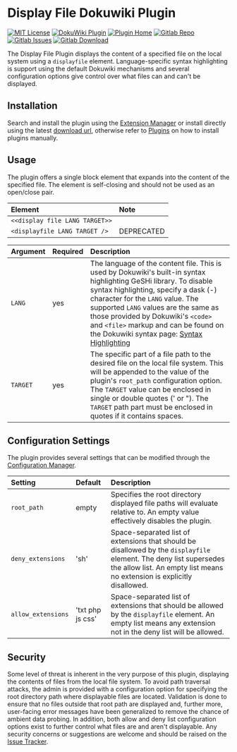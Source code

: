 # Display File Dokuwiki Plugin

[![MIT License](https://svgshare.com/i/TRb.svg)](https://opensource.org/licenses/MIT)
[![DokuWiki Plugin](https://svgshare.com/i/TSa.svg)](https://www.dokuwiki.org/dokuwiki)
[![Plugin Home](https://svgshare.com/i/TRw.svg)](https://www.dokuwiki.org/plugin:displayfile)
[![Gitlab Repo](https://svgshare.com/i/TRR.svg)](https://gitlab.com/JayJeckel/displayfile)
[![Gitlab Issues](https://svgshare.com/i/TSw.svg)](https://gitlab.com/JayJeckel/displayfile/issues)
[![Gitlab Download](https://svgshare.com/i/TT5.svg)](https://gitlab.com/JayJeckel/displayfile/-/archive/master/displayfile-master.zip)

The Display File Plugin displays the content of a specified file on the local system using a `displayfile` element. Language-specific syntax highlighting is support using the default Dokuwiki mechanisms and several configuration options give control over what files can and can't be displayed.

## Installation

Search and install the plugin using the [Extension Manager](https://www.dokuwiki.org/plugin:extension) or install directly using the latest [download url](https://gitlab.com/JayJeckel/displayfile/-/archive/master/displayfile-master.zip), otherwise refer to [Plugins](https://www.dokuwiki.org/plugins) on how to install plugins manually.

## Usage

The plugin offers a single block element that expands into the content of the specified file. The element is self-closing and should not be used as an open/close pair.

| Element | Note |
|:-|:-|
| `<<display file LANG TARGET>>` ||
| `<displayfile LANG TARGET />` | DEPRECATED |

| Argument | Required | Description |
|:-|:-|:-|
| `LANG` | yes | The language of the content file. This is used by Dokuwiki's built-in syntax highlighting GeSHi library. To disable syntax highlighting, specify a dask (-) character for the `LANG` value. The supported `LANG` values are the same as those provided by Dokuwiki's `<code>` and `<file>` markup and can be found on the Dokuwiki syntax page: [Syntax Highlighting](https://www.dokuwiki.org/wiki:syntax#syntax_highlighting) |
| `TARGET` | yes | The specific part of a file path to the desired file on the local file system. This will be appended to the value of the plugin's `root_path` configuration option. The `TARGET` value can be enclosed in single or double quotes (' or "). The `TARGET` path part must be enclosed in quotes if it contains spaces. |

## Configuration Settings

The plugin provides several settings that can be modified through the [Configuration Manager](https://www.dokuwiki.org/config:manager).

| Setting | Default | Description |
|:-|:-|:-|
| `root_path` | empty | Specifies the root directory displayed file paths will evaluate relative to. An empty value effectively disables the plugin. |
| `deny_extensions` | 'sh' | Space-separated list of extensions that should be disallowed by the `displayfile` element. The deny list supersedes the allow list. An empty list means no extension is explicitly disallowed. |
| `allow_extensions` | 'txt php js css' | Space-separated list of extensions that should be allowed by the `displayfile` element. An empty list means any extension not in the deny list will be allowed. |

## Security

Some level of threat is inherent in the very purpose of this plugin, displaying the contents of files from the local file system. To avoid path traversal attacks, the admin is provided with a configuration option for specifying the root directory path where displayable files are located. Validation is done to ensure that no files outside that root path are displayed and, further more, user-facing error messages have been generalized to remove the chance of ambient data probing. In addition, both allow and deny list configuration options exist to further control what files are and aren't displayable. Any security concerns or suggestions are welcome and should be raised on the [Issue Tracker](https://gitlab.com/JayJeckel/displayfile/issues).

